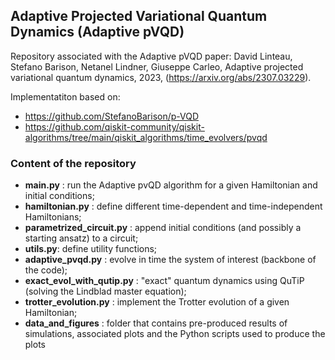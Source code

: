 ## Adaptive Projected Variational Quantum Dynamics (Adaptive pVQD) 

Repository associated with the Adaptive pVQD paper:
David Linteau, Stefano Barison, Netanel Lindner, Giuseppe Carleo, Adaptive projected variational quantum dynamics,
2023, (https://arxiv.org/abs/2307.03229).

Implementatiton based on: 
- https://github.com/StefanoBarison/p-VQD
- https://github.com/qiskit-community/qiskit-algorithms/tree/main/qiskit_algorithms/time_evolvers/pvqd

### Content of the repository

- **main.py** : run the Adaptive pvQD algorithm for a given Hamiltonian and initial conditions;
- **hamiltonian.py** : define different time-dependent and time-independent Hamiltonians;
- **parametrized_circuit.py** : append initial conditions (and possibly a starting ansatz) to a circuit; 
- **utils.py**: define utility functions;
- **adaptive_pvqd.py** : evolve in time the system of interest (backbone of the code);
- **exact_evol_with_qutip.py** : "exact" quantum dynamics using QuTiP (solving the Lindblad master equation);
- **trotter_evolution.py** : implement the Trotter evolution of a given Hamiltonian;
- **data_and_figures** : folder that contains pre-produced results of simulations, associated plots and the Python scripts used to produce the plots



